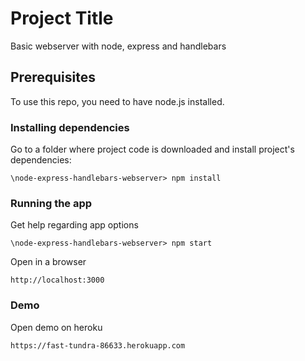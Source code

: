 # Project Title

Basic webserver with node, express and handlebars

## Prerequisites

To use this repo, you need to have node.js installed.

### Installing dependencies

Go to a folder where project code is downloaded and install project's dependencies:

```
\node-express-handlebars-webserver> npm install
```
### Running the app

Get help regarding app options

```
\node-express-handlebars-webserver> npm start
```

Open in a browser

```
http://localhost:3000
```

### Demo

Open demo on heroku

```
https://fast-tundra-86633.herokuapp.com
```